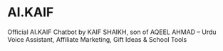 # AI.KAIF
Official AI.KAIF Chatbot by KAIF SHAIKH, son of AQEEL AHMAD – Urdu Voice Assistant, Affiliate Marketing, Gift Ideas &amp; School Tools
